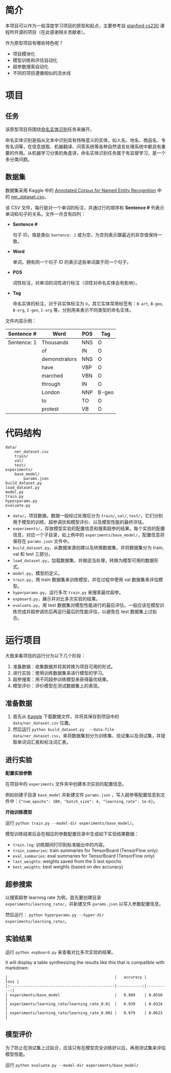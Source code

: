 # 简介

本项目可以作为一般深度学习项目的原型和起点，主要参考自 [stanford cs230](https://cs230-stanford.github.io) 课程所开源的项目（在此感谢相关贡献者）。

作为原型项目有哪些特色呢？

* 项目模块化
* 模型训练和评估自动化
* 超参数搜索自动化
* 不同的项目遵循相似的流水线

# 项目

## 任务

该原型项目将围绕[命名实体识别](https://en.wikipedia.org/wiki/Named-entity_recognition)任务来展开。

命名实体识别是指从文本中识别具有特殊意义的实体，如人名、地名、商品名、专有名词等，在信息提取、机器翻译、问答系统等各种自然语言处理系统中都具有重要的作用。从机器学习分类的角度讲，命名实体识别任务属于有监督学习，是一个多分类问题。

## 数据集

数据集采用 Kaggle 中的 [Annotated Corpus for Named Entity Recognition](https://www.kaggle.com/abhinavwalia95/entity-annotated-corpus/) 中的 [ner_dataset.csv](https://www.kaggle.com/abhinavwalia95/entity-annotated-corpus/downloads/ner_dataset.csv/4)。

该 CSV 文件，每行是对一个单词的标注，并通过行的顺序和 **Sentence #** 列表示单词和句子的关系。文件一共含有四列：

* **Sentence #**

  句子 ID，值是类似 `Sentence: 1` 或为空，为空则表示跟最近的非空值保持一致。

* **Word**

  单词，拥有同一个句子 ID 的表示这些单词属于同一个句子。

* **POS**

  词性标注，对单词的词性进行标注（词性对命名实体会有影响）。

* **Tag**

  命名实体的标注，对于非实体标注为 `O`，其它实体常用标签有：`B-art`, `B-geo`, `B-org`, `I-geo`, `I-org` 等，分别用来表示不同类型的命名实体。

文件内容示例：

| Sentence #  | Word          | POS  | Tag   |
| ----------- | ------------- | ---- | ----- |
| Sentence: 1 | Thousands     | NNS  | O     |
|             | of            | IN   | O     |
|             | demonstrators | NNS  | O     |
|             | have          | VBP  | O     |
|             | marched       | VBN  | O     |
|             | through       | IN   | O     |
|             | London        | NNP  | B-geo |
|             | to            | TO   | O     |
|             | protest       | VB   | O     |

# 代码结构

```
data/
	ner_dateset.csv
    train/
    val/
    test/
experiments/
	base_model/
		params.json
build_dataset.py
load_dataset.py
model.py
train.py
hyperparams.py
evaluate.py
```

* `data/`，项目数据。数据一般经过处理后分为 `train/`, `val/`, `test/`，它们分别用于模型的训练、超参调优和模型评价、以及模型性能的最终评估。
* `experiments/`，存放模型实验的配置信息和搜索超参的结果。每个实验的配置信息，对应一个子目录，如上例中的 `experiments/base_model/`，配置信息将保存在 `params.json` 文件中。
* `build_dataset.py`，从数据来源创建以及转换数据集，并将数据集分为 train, val 和 test 三部分。
* `load_dataset.py`，加载数据集，并做适当处理，转换为模型可用的数据形式。
* `model.py`，模型的定义。
* `train.py`，用 train 数据集来训练模型，并在过程中使用 val 数据集来评估模型。
* `hyperparams.py`，运行多次 `train.py` 来搜索最优超参。
* `expboard.py`，展示并对比多次实验的结果。
* `evaluate.py`，用 test 数据集对模型性能进行的最后评估，一般应该在模型训练完成并超参调优后再运行最后的性能评估，以避免在 test 数据集上过拟合。

# 运行项目

大致来看项目的运行分为以下几个阶段：

1. 准备数据：收集数据并将其转换为项目可用的形式。
2. 进行实验：使用训练数据集来进行模型的学习。
3. 超参搜索：用不同超参训练模型来获得最优结果。
4. 模型评价：评价模型在测试数据集上的表现。

## 准备数据

1. 首先从 [Kaggle](https://www.kaggle.com/abhinavwalia95/entity-annotated-corpus/downloads/ner_dataset.csv/4) 下载数据文件，并将其保存到项目中的 `data/ner_dataset.csv` 位置。
2. 然后运行 `python build_dataset.py  --data-file data/ner_dataset.csv`，来将数据集划分为训练集、验证集以及测试集，并提取单词词汇表和标注词汇表。

## 进行实验

**配置实验参数**

在项目中的 `experiments` 文件夹中创建本次实验的配置信息。

例如创建子目录 `base_model` 并新建文件 `params.json` ，写入超参等配置信息到文件中：`{"num_epochs": 100, "batch_size": 4, "learning_rate": 1e-6}`。

**开始训练模型**

运行 `python train.py --model-dir experiments/base_model/`。

模型训练结束后会在相应的参数配置目录中生成如下实验结果数据：

- `train.log`: 训练期间打印到标准输出中的内容。
- `train_summaries`: train summaries for TensorBoard (TensorFlow only)
- `eval_summaries`: eval summaries for TensorBoard (TensorFlow only)
- `last_weights`: weights saved from the 5 last epochs
- `best_weights`: best weights (based on dev accuracy)

## 超参搜索

以搜索超参 learning rate 为例，首先要创建目录 `experiments/learning_rate/`，并新建文件 `params.json` 以写入参数配置信息。

然后运行： `python hyperparams.py --hyper-dir experiments/learning_rate/`。

## 实验结果

运行 `python expboard.py` 来查看对比多次实验的结果。

It will display a table synthesizing the results like this that is compatible with markdown:

```
|                                               |   accuracy |      loss |
|:----------------------------------------------|-----------:|----------:|
| experiments/base_model                        |   0.989    | 0.0550    |
| experiments/learning_rate/learning_rate_0.01  |   0.939    | 0.0324    |
| experiments/learning_rate/learning_rate_0.001 |   0.979    | 0.0623    |
```

## 模型评价

为了防止在测试集上过拟合，应该只有在模型完全训练好以后，再用测试集来评估模型性能。

运行 `python evaluate.py --model-dir experiments/base_model/`



